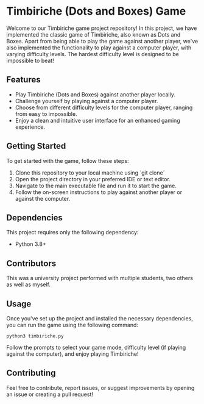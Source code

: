 # Timbiriche (Dots and Boxes) Game

Welcome to our Timbiriche game project repository! In this project, we have implemented the classic game of Timbiriche, also known as Dots and Boxes. Apart from being able to play the game against another player, we've also implemented the functionality to play against a computer player, with varying difficulty levels. The hardest difficulty level is designed to be impossible to beat!

## Features

- Play Timbiriche (Dots and Boxes) against another player locally.
- Challenge yourself by playing against a computer player.
- Choose from different difficulty levels for the computer player, ranging from easy to impossible.
- Enjoy a clean and intuitive user interface for an enhanced gaming experience.

## Getting Started

To get started with the game, follow these steps:

1. Clone this repository to your local machine using ´git clone´
2. Open the project directory in your preferred IDE or text editor.
3. Navigate to the main executable file and run it to start the game.
4. Follow the on-screen instructions to play against another player or against the computer.

## Dependencies

This project requires only the following dependency:

- Python 3.8+

## Contributors

This was a university project performed with multiple students, two others as well as myself.

## Usage

Once you've set up the project and installed the necessary dependencies, you can run the game using the following command:

```
python3 timbiriche.py 
```

Follow the prompts to select your game mode, difficulty level (if playing against the computer), and enjoy playing Timbiriche!


## Contributing

Feel free to contribute, report issues, or suggest improvements by opening an issue or creating a pull request!
